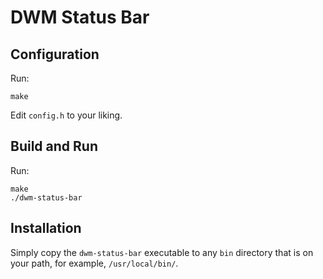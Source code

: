 # DWM Status Bar

## Configuration

Run:

    make

Edit `config.h` to your liking.

## Build and Run

Run:

    make
    ./dwm-status-bar

## Installation

Simply copy the `dwm-status-bar` executable to any `bin` directory
that is on your path, for example, `/usr/local/bin/`.

